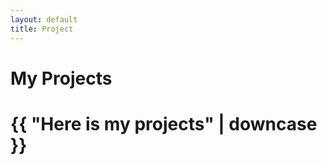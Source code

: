 ```yaml
---
layout: default
title: Project
---
```

# My Projects

<h1>{{ "Here is my projects" | downcase }}</h1>
